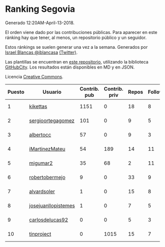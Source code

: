 # Ranking Segovia

Generado 12:20AM-April-13-2018.

El orden viene dado por las contribuciones públicas. Para aparecer en este ránking hay que tener, al menos, un repositorio público y un seguidor.

Estos ránkings se suelen generar una vez a la semana. Generados por [Israel Blancas @iblancasa](https://github.com/iblancasa/) [(Twitter)](https://twitter.com/iblancasa).

Las plantillas se encuentran en [este repositorio](https://github.com/iblancasa/GH-Spanish-Ranking), utilizando la biblioteca [GitHubCity](https://github.com/iblancasa/GitHubCity). Los resultados están disponibles en MD y en JSON.

Licencia [Creative Commons](https://creativecommons.org/licenses/by/4.0/).

| Puesto   |  Usuario  | Contrib. pub | Contrib. priv |Repos| Followers | Desde |  Avatar  |
|----------|-----------|--------------|---------------|-----|-----------|-------|----------|
|1|[kikettas](https://github.com/kikettas)|1151|0|18|8|2014-10-08|![kikettas](https://avatars3.githubusercontent.com/u/9082270)|
|2|[sergioortegagomez](https://github.com/sergioortegagomez)|101|0|9|5|2014-09-14|![sergioortegagomez](https://avatars2.githubusercontent.com/u/8767128)|
|3|[albertocc](https://github.com/albertocc)|57|0|9|3|2015-08-18|![albertocc](https://avatars2.githubusercontent.com/u/13858689)|
|4|[iMartinezMateu](https://github.com/iMartinezMateu)|54|189|14|11|2014-10-19|![iMartinezMateu](https://avatars2.githubusercontent.com/u/9308066)|
|5|[migumar2](https://github.com/migumar2)|35|68|2|11|2011-05-31|![migumar2](https://avatars2.githubusercontent.com/u/819947)|
|6|[robertobermejo](https://github.com/robertobermejo)|9|0|33|9|2010-03-13|![robertobermejo](https://avatars1.githubusercontent.com/u/221931)|
|7|[alvardsoler](https://github.com/alvardsoler)|1|0|15|8|2013-04-09|![alvardsoler](https://avatars1.githubusercontent.com/u/4102837)|
|8|[josejuanllopistemes](https://github.com/josejuanllopistemes)|1|0|7|5|2015-05-28|![josejuanllopistemes](https://avatars0.githubusercontent.com/u/12647640)|
|9|[carlosdelucas92](https://github.com/carlosdelucas92)|0|0|5|3|2015-01-27|![carlosdelucas92](https://avatars1.githubusercontent.com/u/10717935)|
|10|[tinproject](https://github.com/tinproject)|0|1015|15|7|2013-03-01|![tinproject](https://avatars3.githubusercontent.com/u/3742174)|
